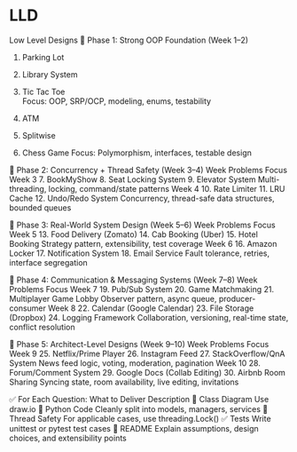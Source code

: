 # LLD
Low Level Designs
🔰 Phase 1: Strong OOP Foundation (Week 1–2)

1. Parking Lot
2. Library System
3. Tic Tac Toe	
Focus: OOP, SRP/OCP, modeling, enums, testability

4. ATM
5. Splitwise
6. Chess Game
Focus: Polymorphism, interfaces, testable design






🧱 Phase 2: Concurrency + Thread Safety (Week 3–4)
Week	Problems	Focus
Week 3	7. BookMyShow
8. Seat Locking System
9. Elevator System	Multi-threading, locking, command/state patterns
Week 4	10. Rate Limiter
11. LRU Cache
12. Undo/Redo System	Concurrency, thread-safe data structures, bounded queues

🧠 Phase 3: Real-World System Design (Week 5–6)
Week	Problems	Focus
Week 5	13. Food Delivery (Zomato)
14. Cab Booking (Uber)
15. Hotel Booking	Strategy pattern, extensibility, test coverage
Week 6	16. Amazon Locker
17. Notification System
18. Email Service	Fault tolerance, retries, interface segregation

🧩 Phase 4: Communication & Messaging Systems (Week 7–8)
Week	Problems	Focus
Week 7	19. Pub/Sub System
20. Game Matchmaking
21. Multiplayer Game Lobby	Observer pattern, async queue, producer-consumer
Week 8	22. Calendar (Google Calendar)
23. File Storage (Dropbox)
24. Logging Framework	Collaboration, versioning, real-time state, conflict resolution

🚀 Phase 5: Architect-Level Designs (Week 9–10)
Week	Problems	Focus
Week 9	25. Netflix/Prime Player
26. Instagram Feed
27. StackOverflow/QnA System	News feed logic, voting, moderation, pagination
Week 10	28. Forum/Comment System
29. Google Docs (Collab Editing)
30. Airbnb Room Sharing	Syncing state, room availability, live editing, invitations

✅ For Each Question:
What to Deliver	Description
🧱 Class Diagram	Use draw.io
🧪 Python Code	Cleanly split into models, managers, services
🔄 Thread Safety	For applicable cases, use threading.Lock()
✅ Tests	Write unittest or pytest test cases
📖 README	Explain assumptions, design choices, and extensibility points